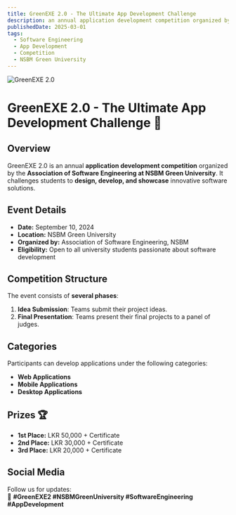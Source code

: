 ```yaml
---
title: GreenEXE 2.0 - The Ultimate App Development Challenge
description: an annual application development competition organized by the **Association of Software Engineering at NSBM Green University.
publishedDate: 2025-03-01
tags:
  - Software Engineering
  - App Development
  - Competition
  - NSBM Green University
---
```


![GreenEXE 2.0](/greenexe.png)

# GreenEXE 2.0 - The Ultimate App Development Challenge 🚀

## Overview

GreenEXE 2.0 is an annual **application development competition** organized by the **Association of Software Engineering at NSBM Green University**. It challenges students to **design, develop, and showcase** innovative software solutions.

## Event Details

- **Date:** September 10, 2024
- **Location:** NSBM Green University
- **Organized by:** Association of Software Engineering, NSBM
- **Eligibility:** Open to all university students passionate about software development

## Competition Structure

The event consists of **several phases**:

1. **Idea Submission**: Teams submit their project ideas.
2. **Final Presentation**: Teams present their final projects to a panel of judges.

## Categories

Participants can develop applications under the following categories:

- **Web Applications**
- **Mobile Applications**
- **Desktop Applications**

## Prizes 🏆

- **1st Place:** LKR 50,000 + Certificate
- **2nd Place:** LKR 30,000 + Certificate
- **3rd Place:** LKR 20,000 + Certificate

## Social Media

Follow us for updates:  
📌 **#GreenEXE2 #NSBMGreenUniversity #SoftwareEngineering #AppDevelopment**
